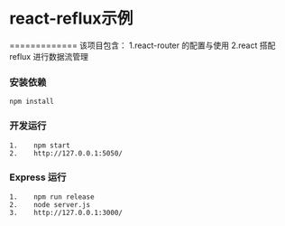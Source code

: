 # react-reflux示例
=============
  该项目包含：
    1.react-router 的配置与使用
    2.react 搭配 reflux 进行数据流管理

### 安装依赖
    npm install

### 开发运行
    1.    npm start
    2.    http://127.0.0.1:5050/
### Express 运行
    1.    npm run release
    2.    node server.js
    3.    http://127.0.0.1:3000/
